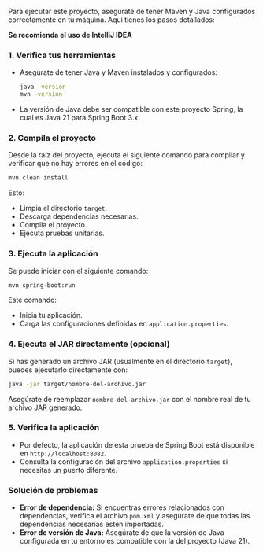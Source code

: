 Para ejecutar este proyecto, asegúrate de tener Maven y Java configurados correctamente en tu máquina. Aquí tienes los pasos detallados:

**Se recomienda el uso de IntelliJ IDEA**

### 1. **Verifica tus herramientas**
- Asegúrate de tener Java y Maven instalados y configurados:
  ```bash
  java -version
  mvn -version
  ```
  
- La versión de Java debe ser compatible con este proyecto Spring, la cual es Java 21 para Spring Boot 3.x.

### 2. **Compila el proyecto**
Desde la raíz del proyecto, ejecuta el siguiente comando para compilar y verificar que no hay errores en el código:
```bash
mvn clean install
```

Esto:
- Limpia el directorio `target`.
- Descarga dependencias necesarias.
- Compila el proyecto.
- Ejecuta pruebas unitarias.

### 3. **Ejecuta la aplicación**
Se puede iniciar con el siguiente comando:
```bash
mvn spring-boot:run
```

Este comando:
- Inicia tu aplicación.
- Carga las configuraciones definidas en `application.properties`.

### 4. **Ejecuta el JAR directamente (opcional)**
Si has generado un archivo JAR (usualmente en el directorio `target`), puedes ejecutarlo directamente con:
```bash
java -jar target/nombre-del-archivo.jar
```

Asegúrate de reemplazar `nombre-del-archivo.jar` con el nombre real de tu archivo JAR generado.

### 5. **Verifica la aplicación**
- Por defecto, la aplicación de esta prueba de Spring Boot está disponible en `http://localhost:8082`.
- Consulta la configuración del archivo `application.properties` si necesitas un puerto diferente.

### Solución de problemas
- **Error de dependencia:** Si encuentras errores relacionados con dependencias, verifica el archivo `pom.xml` y asegúrate de que todas las dependencias necesarias estén importadas.
- **Error de versión de Java:** Asegúrate de que la versión de Java configurada en tu entorno es compatible con la del proyecto (Java 21).
